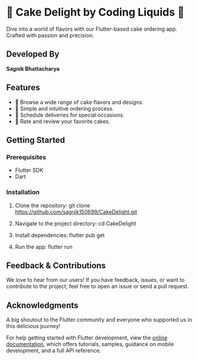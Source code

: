 # 🍰 Cake Delight by Coding Liquids 🍰

Dive into a world of flavors with our Flutter-based cake ordering app. Crafted with passion and precision.

## Developed By
**Sagnik Bhattacharya**

## Features
- 🎂 Browse a wide range of cake flavors and designs.
- 🛒 Simple and intuitive ordering process.
- 📅 Schedule deliveries for special occasions.
- 🌟 Rate and review your favorite cakes.

## Getting Started

### Prerequisites
- Flutter SDK
- Dart

### Installation
1. Clone the repository:
   git clone https://github.com/sagnik150699/CakeDelight.git

2. Navigate to the project directory:
   cd CakeDelight

3. Install dependencies:
   flutter pub get

4. Run the app:
   flutter run


## Feedback & Contributions
We love to hear from our users! If you have feedback, issues, or want to contribute to the project, feel free to open an issue or send a pull request.



## Acknowledgments
A big shoutout to the Flutter community and everyone who supported us in this delicious journey!

For help getting started with Flutter development, view the
[online documentation](https://docs.flutter.dev/), which offers tutorials,
samples, guidance on mobile development, and a full API reference.

